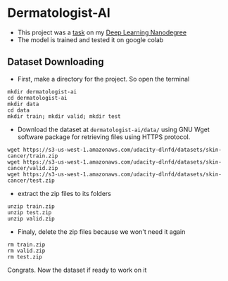 # Dermatologist-AI
- This project was a [task](https://github.com/udacity/dermatologist-ai) on  my [Deep Learning Nanodegree](https://www.udacity.com/course/deep-learning-nanodegree--nd101)
- The model is trained and tested it on google colab 
## Dataset Downloading
- First, make a directory for the project. So open the terminal
```shell
mkdir dermatologist-ai
cd dermatologist-ai
mkdir data 
cd data
mkdir train; mkdir valid; mkdir test
```
- Download the dataset at `dermatologist-ai/data/` using GNU Wget software package for retrieving files using HTTPS protocol.
```shell
wget https://s3-us-west-1.amazonaws.com/udacity-dlnfd/datasets/skin-cancer/train.zip
wget https://s3-us-west-1.amazonaws.com/udacity-dlnfd/datasets/skin-cancer/valid.zip
wget https://s3-us-west-1.amazonaws.com/udacity-dlnfd/datasets/skin-cancer/test.zip
```
- extract the zip files to its folders
```shell
unzip train.zip
unzip test.zip
unzip valid.zip
```
- Finaly, delete the zip files because we won't need it again
```shell
rm train.zip
rm valid.zip
rm test.zip
```
Congrats. Now the dataset if ready to work on it
